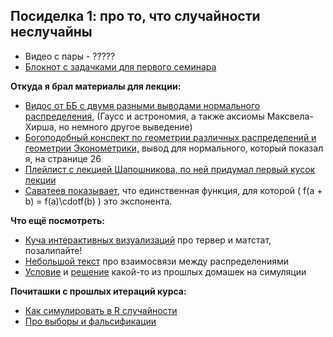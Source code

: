## Посиделка 1: про то, что случайности неслучайны


- Видео c пары - ?????
- [Блокнот с задачками для первого семинара](https://drive.google.com/file/d/1ydnWkavvm-If1KkBNr88XohXCMvyI2xK/view?usp=sharing)

__Откуда я брал материалы для лекции:__

* [Видос от ББ с двумя разными выводами нормального распределения,](https://www.youtube.com/watch?v=yHdT2kJ9nx8) (Гаусс и астрономия, а также аксиомы Максвела-Хирша, но немного другое выведение)
* [Богоподобный конспект по геометрии различных распределений и геометрии Эконометрики,](https://github.com/olyagnilova/gauss-markov-pythagoras/raw/master/paper.pdf) вывод для нормального, который показал я, на странице 26
* [Плейлист с лекцией Шапошникова, по ней придумал первый кусок лекции](https://www.youtube.com/watch?v=f1hkX_gKm4k&list=PL1JJ1jVZ9z5CNkvvJRM1UIOEjIS9IyflG)
* [Саватеев показывает,](https://www.youtube.com/watch?v=eoj686-ZLdE&list=PLlx2izuC9gjgEWu2364R6GnrY8SMUYi-E&index=43) что единственная функция, для которой \( f(a + b) = f(a)\cdotf(b) \) это экспонента.


__Что ещё посмотреть:__

* [Куча интерактивных визуализаций](https://seeing-theory.brown.edu/index.html) про тервер и матстат, позалипайте!
* [Небольшой текст](http://www.math.wm.edu/~leemis/2008amstat.pdf) про взаимосвязи между распределениями
* [Условие](https://nbviewer.jupyter.org/github/FUlyankin/r_probability/blob/master/end_seminars_2019/HW/HW1.ipynb) и [решение](https://nbviewer.jupyter.org/github/FUlyankin/r_probability/blob/master/end_seminars_2019/HW/HW1_solution.ipynb) какой-то из прошлых домашек на симуляции


__Почиташки с прошлых итераций курса:__

- [Как симулировать в R случайности](https://nbviewer.jupyter.org/github/FUlyankin/r_probability/blob/master/end_seminars_2020/sem01/1.1%20Distributions.ipynb)
- [Про выборы и фальсификации](https://nbviewer.jupyter.org/github/FUlyankin/r_probability/blob/master/end_seminars_2020/sem01/1.2%20Elections.ipynb)
